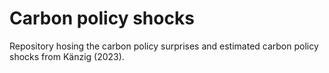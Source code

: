 # Carbon policy shocks
Repository hosing the carbon policy surprises and estimated carbon policy shocks from Känzig (2023).
